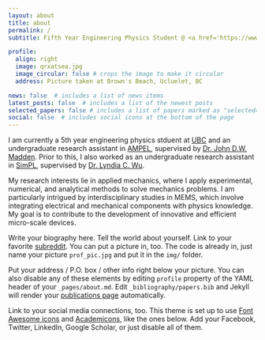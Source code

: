 ```yaml
---
layout: about
title: about
permalink: /
subtitle: Fifth Year Engineering Physics Student @ <a href='https://www.engphys.ubc.ca/'>The University of British Columbia</a><br>Undergraduate Research Assistant @ <a href='https://www.ampel.ubc.ca/'>Advanced Materials and Process Engineering Laboratory</a>

profile:
  align: right
  image: qrxatsea.jpg
  image_circular: false # crops the image to make it circular
  address: Picture taken at Brown's Beach, Ucluelet, BC

news: false  # includes a list of news items
latest_posts: false  # includes a list of the newest posts
selected_papers: false # includes a list of papers marked as "selected={true}"
social: false  # includes social icons at the bottom of the page
---
```

I am currently a 5th year engineering physics stduent at [UBC](https://www.engphys.ubc.ca/) and an undergraduate research assistant in [AMPEL](https://www.ampel.ubc.ca/), supervised by [Dr. John D.W. Madden](https://mm.ece.ubc.ca/john-madden/). Prior to this, I also worked as an undergraduate research assistant in [SimPL](https://simpl.mech.ubc.ca/), supervised by [Dr. Lyndia C. Wu](https://mech.ubc.ca/lyndia-wu/).

My research interests lie in applied mechanics, where I apply experimental, numerical, and analytical methods to solve mechanics problems. I am particularly intrigued by interdisciplinary studies in MEMS, which involve integrating electrical and mechanical components with physics knowledge. My goal is to contribute to the development of innovative and efficient micro-scale devices.




Write your biography here. Tell the world about yourself. Link to your favorite [subreddit](http://reddit.com). You can put a picture in, too. The code is already in, just name your picture `prof_pic.jpg` and put it in the `img/` folder.

Put your address / P.O. box / other info right below your picture. You can also disable any of these elements by editing `profile` property of the YAML header of your `_pages/about.md`. Edit `_bibliography/papers.bib` and Jekyll will render your [publications page](/al-folio/publications/) automatically.

Link to your social media connections, too. This theme is set up to use [Font Awesome icons](http://fortawesome.github.io/Font-Awesome/) and [Academicons](https://jpswalsh.github.io/academicons/), like the ones below. Add your Facebook, Twitter, LinkedIn, Google Scholar, or just disable all of them.
